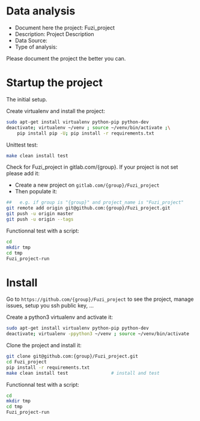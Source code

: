 # Data analysis
- Document here the project: Fuzi_project
- Description: Project Description
- Data Source:
- Type of analysis:

Please document the project the better you can.

# Startup the project

The initial setup.

Create virtualenv and install the project:
```bash
sudo apt-get install virtualenv python-pip python-dev
deactivate; virtualenv ~/venv ; source ~/venv/bin/activate ;\
    pip install pip -U; pip install -r requirements.txt
```

Unittest test:
```bash
make clean install test
```

Check for Fuzi_project in gitlab.com/{group}.
If your project is not set please add it:

- Create a new project on `gitlab.com/{group}/Fuzi_project`
- Then populate it:

```bash
##   e.g. if group is "{group}" and project_name is "Fuzi_project"
git remote add origin git@github.com:{group}/Fuzi_project.git
git push -u origin master
git push -u origin --tags
```

Functionnal test with a script:

```bash
cd
mkdir tmp
cd tmp
Fuzi_project-run
```

# Install

Go to `https://github.com/{group}/Fuzi_project` to see the project, manage issues,
setup you ssh public key, ...

Create a python3 virtualenv and activate it:

```bash
sudo apt-get install virtualenv python-pip python-dev
deactivate; virtualenv -ppython3 ~/venv ; source ~/venv/bin/activate
```

Clone the project and install it:

```bash
git clone git@github.com:{group}/Fuzi_project.git
cd Fuzi_project
pip install -r requirements.txt
make clean install test                # install and test
```
Functionnal test with a script:

```bash
cd
mkdir tmp
cd tmp
Fuzi_project-run
```
